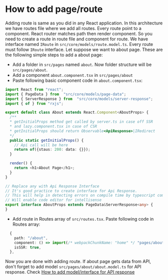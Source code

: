# How to add page/route

Adding route is same as you did in any React application. In this architecture we have routes file where we add all routes. Every route point to a component. React router matches path then render component. So you need to create a route in route file and component for route.
We have interface named `IRoute` in `src/core/models/route.model.ts`.  Every route must follow `IRoute` interface. Let suppose we want to about page. These are the following simple steps to add a about page:

 - Add a folder in `src/pages` named `about`. Now folder structure will be `src/pages/about`.
 - Add a component `about.component.tsx` in `src/pages/about`
 - Paste following basic component code in `about.component.tsx`:


```typescript
import React from "react";
import { PageData } from  "src/core/models/page-data";
import { ServerResponse } from  "src/core/models/server-response";
import { of } from "rxjs";

export default class About extends React.Component<AboutProps> {
  /**
  * getInitialProps method get called by server.ts in case off SSR
  * and lazy.component.tsx in case of CSR
  * getInitialProps should return Observable<ApiResponse>|IRedirect
  */
  public static getInitialProps() {
    // Api call will be here
    return of({staus: 200: data: {}});
  }

  render() {
    return <h1>About Page</h1>;
  }
}

// Replace any with Api Response Interface
// It's good practice to create interface for Api Response.
// This will help in detecting errors on compile time by typescript compiler
// Will enable code editor for intellisense
export interface AboutProps extends PageData&ServerResponse<any> {
}
```

 - Add route in Routes array of `src/routes.tsx`. Paste following code in Routes array:
 

```typescript
  {
    path: "/about",
    component: () => import(/* webpackChunkName: "home" */ "pages/about/about.component"),
    isSSR: true,
  },

```

Now you are done with adding route. 
If about page gets data from API, don't forget to add model `src/pages/about/about.model.ts` for API response.
Check [How to add model/interface for API response](how-to-add-model-for-api-response.md)
